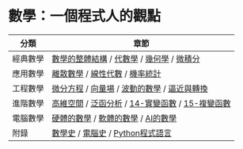 # 數學：一個程式人的觀點

分類     | 章節
---------|--------------------------------------------------------------------------------
經典數學 | [數學的整體結構](01-MathOverview) / [代數學](02-Algebra) / [幾何學](03-Geometry) / [微積分](04-Calculus)
應用數學 | [離散數學](05-Discrete) / [線性代數](06-Linear) / [機率統計](07-Statistics)
工程數學 | [微分方程](08-DiffEq) / [向量場](09-Vector) / [波動的數學](10-WaveMath) / [逼近與轉換](11-ApproxTrans)
進階數學 | [高維空間](12-Dimension) / [泛函分析](13-Functional) / [14-實變函數](Real) / [15-複變函數](Complex)
電腦數學 | [硬體的數學](C1-Hardware) / [軟體的數學](C2-Software) / [AI的數學](C3-Ai)
附錄     | [數學史](H1-MathHistory) / [電腦史](H2-ComputerHistory) / [Python程式語言](00-Python)
